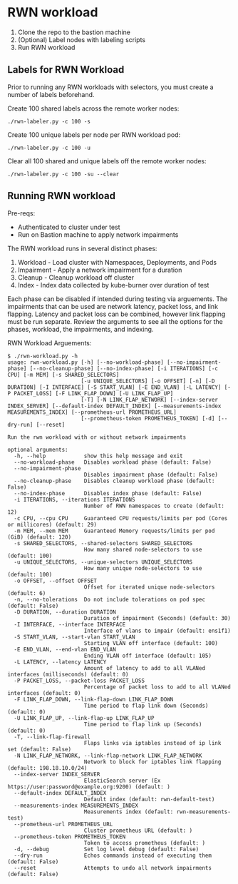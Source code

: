 # RWN workload

1. Clone the repo to the bastion machine
2. (Optional) Label nodes with labeling scripts
3. Run RWN workload

## Labels for RWN Workload

Prior to running any RWN workloads with selectors, you must create a number of labels beforehand. 

Create 100 shared labels across the remote worker nodes:

```console
./rwn-labeler.py -c 100 -s
```

Create 100 unique labels per node per RWN workload pod:

```console
./rwn-labeler.py -c 100 -u
```

Clear all 100 shared and unique labels off the remote worker nodes:

```console
./rwn-labeler.py -c 100 -su --clear
```

## Running RWN workload

Pre-reqs:

* Authenticated to cluster under test
* Run on Bastion machine to apply network impairments

The RWN workload runs in several distinct phases:

1. Workload - Load cluster with Namespaces, Deployments, and Pods
2. Impairment - Apply a network impairment for a duration
3. Cleanup - Cleanup workload off cluster
4. Index - Index data collected by kube-burner over duration of test

Each phase can be disabled if intended during testing via arguements. The impairments that can be used are network latency, packet loss, and link flapping. Latency and packet loss can be combined, however link flapping must be run separate. Review the arguments to see all the options for the phases, workload, the impairments, and indexing.

RWN Workload Arguements:

```console
$ ./rwn-workload.py -h
usage: rwn-workload.py [-h] [--no-workload-phase] [--no-impairment-phase] [--no-cleanup-phase] [--no-index-phase] [-i ITERATIONS] [-c CPU] [-m MEM] [-s SHARED_SELECTORS]
                       [-u UNIQUE_SELECTORS] [-o OFFSET] [-n] [-D DURATION] [-I INTERFACE] [-S START_VLAN] [-E END_VLAN] [-L LATENCY] [-P PACKET_LOSS] [-F LINK_FLAP_DOWN] [-U LINK_FLAP_UP]
                       [-T] [-N LINK_FLAP_NETWORK] [--index-server INDEX_SERVER] [--default-index DEFAULT_INDEX] [--measurements-index MEASUREMENTS_INDEX] [--prometheus-url PROMETHEUS_URL]
                       [--prometheus-token PROMETHEUS_TOKEN] [-d] [--dry-run] [--reset]

Run the rwn workload with or without network impairments

optional arguments:
  -h, --help            show this help message and exit
  --no-workload-phase   Disables workload phase (default: False)
  --no-impairment-phase
                        Disables impairment phase (default: False)
  --no-cleanup-phase    Disables cleanup workload phase (default: False)
  --no-index-phase      Disables index phase (default: False)
  -i ITERATIONS, --iterations ITERATIONS
                        Number of RWN namespaces to create (default: 12)
  -c CPU, --cpu CPU     Guaranteed CPU requests/limits per pod (Cores or millicores) (default: 29)
  -m MEM, --mem MEM     Guaranteed Memory requests/limits per pod (GiB) (default: 120)
  -s SHARED_SELECTORS, --shared-selectors SHARED_SELECTORS
                        How many shared node-selectors to use (default: 100)
  -u UNIQUE_SELECTORS, --unique-selectors UNIQUE_SELECTORS
                        How many unique node-selectors to use (default: 100)
  -o OFFSET, --offset OFFSET
                        Offset for iterated unique node-selectors (default: 6)
  -n, --no-tolerations  Do not include tolerations on pod spec (default: False)
  -D DURATION, --duration DURATION
                        Duration of impairment (Seconds) (default: 30)
  -I INTERFACE, --interface INTERFACE
                        Interface of vlans to impair (default: ens1f1)
  -S START_VLAN, --start-vlan START_VLAN
                        Starting VLAN off interface (default: 100)
  -E END_VLAN, --end-vlan END_VLAN
                        Ending VLAN off interface (default: 105)
  -L LATENCY, --latency LATENCY
                        Amount of latency to add to all VLANed interfaces (milliseconds) (default: 0)
  -P PACKET_LOSS, --packet-loss PACKET_LOSS
                        Percentage of packet loss to add to all VLANed interfaces (default: 0)
  -F LINK_FLAP_DOWN, --link-flap-down LINK_FLAP_DOWN
                        Time period to flap link down (Seconds) (default: 0)
  -U LINK_FLAP_UP, --link-flap-up LINK_FLAP_UP
                        Time period to flap link up (Seconds) (default: 0)
  -T, --link-flap-firewall
                        Flaps links via iptables instead of ip link set (default: False)
  -N LINK_FLAP_NETWORK, --link-flap-network LINK_FLAP_NETWORK
                        Network to block for iptables link flapping (default: 198.18.10.0/24)
  --index-server INDEX_SERVER
                        ElasticSearch server (Ex https://user:password@example.org:9200) (default: )
  --default-index DEFAULT_INDEX
                        Default index (default: rwn-default-test)
  --measurements-index MEASUREMENTS_INDEX
                        Measurements index (default: rwn-measurements-test)
  --prometheus-url PROMETHEUS_URL
                        Cluster prometheus URL (default: )
  --prometheus-token PROMETHEUS_TOKEN
                        Token to access prometheus (default: )
  -d, --debug           Set log level debug (default: False)
  --dry-run             Echos commands instead of executing them (default: False)
  --reset               Attempts to undo all network impairments (default: False)
```
